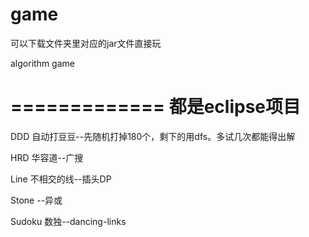 game
====
可以下载文件夹里对应的jar文件直接玩


algorithm game

=============
都是eclipse项目
=============

DDD 自动打豆豆--先随机打掉180个，剩下的用dfs。多试几次都能得出解

HRD 华容道--广搜

Line 不相交的线--插头DP

Stone  --异或

Sudoku 数独--dancing-links
